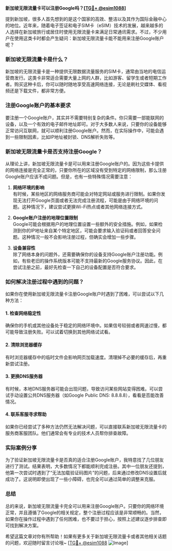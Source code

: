 **新加坡无限流量卡可以注册Google吗？[[TG💪+ @esim1088](https://t.me/s/esim1088)]**

提到新加坡，很多人首先想到的是这个国家的高效、整洁以及其作为国际金融中心的地位。近年来，随着电子签证和电子SIM卡（eSIM）技术的发展，越来越多的人选择在新加坡旅行或居住时使用无限流量卡来满足日常通讯需求。不过，不少用户在使用这类卡时都会产生疑问：新加坡无限流量卡能不能用来注册Google账户呢？

### 新加坡无限流量卡是什么？

新加坡的无限流量卡是一种提供无限数据流量服务的SIM卡，通常由当地的电信运营商发行。这类卡非常适合需要大量上网的人群，比如游客、留学生或者短期工作者。购买这种卡后，你可以随时随地享受高速网络连接，无论是刷社交媒体、看视频还是下载文件，都非常方便。

### 注册Google账户的基本要求

要注册一个Google账户，其实并不需要特别复杂的条件。你只需要一部能联网的设备，以及一个有效的电子邮件地址即可。对于大多数人来说，只要你的设备能够正常访问互联网，就可以顺利注册Google账户。然而，在实际操作中，可能会遇到一些限制因素，比如IP地址被封锁、DNS解析失败等。

### 新加坡无限流量卡是否支持注册Google？

从理论上讲，新加坡无限流量卡是可以用来注册Google账户的。因为这些卡提供的网络连接是完全正常的，只要你所在的区域没有受到特定的网络限制，那么注册Google账户应该不成问题。但是，也有一些特殊情况需要注意：

1. **网络环境的影响**  
   有时候，某些地区的网络服务商可能会对特定网站或服务进行限制。如果你发现无法打开Google页面或者无法完成注册流程，可能是由于网络环境的问题。这种情况下，建议尝试更换Wi-Fi热点或者其他网络连接方式。

2. **Google账户注册的地理位置限制**  
   Google可能会根据用户的地理位置设置一些额外的安全措施。例如，如果检测到你的IP地址来自某个特定地区，可能会要求输入验证码或者回答安全问题。这种情况一般不会影响注册过程，但确实会增加一些步骤。

3. **设备兼容性**  
   除了网络本身的问题外，还需要确保你的设备支持Google账户注册功能。例如，有些老旧的操作系统版本可能不支持最新的Google服务协议。因此，在尝试注册之前，最好先检查一下自己的设备配置是否符合要求。

### 如何解决注册过程中遇到的问题？

如果你在使用新加坡无限流量卡注册Google账户时遇到了困难，可以尝试以下几种方法：

#### 1. 检查网络稳定性  
确保你的手机或其他设备处于稳定的网络环境中。如果信号较弱或者网速过慢，都可能导致注册失败。可以试着切换到其他网络试试看。

#### 2. 清除浏览器缓存  
有时浏览器缓存中的临时文件会影响网页加载速度。清理掉不必要的缓存后，再重新尝试注册。

#### 3. 更换DNS服务器  
有时候，本地DNS服务器可能会出现问题，导致访问某些网站变得困难。可以尝试手动设置公共DNS服务器（如Google Public DNS: 8.8.8.8），看看是否能改善情况。

#### 4. 联系客服寻求帮助  
如果你已经尝试了多种方法仍然无法解决问题，可以直接联系新加坡无限流量卡的服务商客服团队。他们通常会有专业的技术人员帮你排查故障。

### 实际案例分享

为了验证新加坡无限流量卡是否真的适合注册Google账户，我特意找了几位朋友进行了测试。结果表明，大多数情况下都能顺利完成注册。其中一位朋友还提到，他第一次尝试时遇到了“无法加载验证码图片”的问题，后来通过修改DNS设置后就成功了。这说明即使出现了一些小障碍，也完全可以通过简单的调整来克服。

### 总结

总的来说，新加坡无限流量卡完全可以用来注册Google账户。只要你的网络环境正常，并且遵循了Google的相关规定，整个注册过程应该是非常顺畅的。当然，如果你在操作过程中遇到了任何困难，也不要过于担心，按照上述建议逐步排查即可找到解决方案。

希望这篇文章对你有所帮助！如果有更多关于新加坡无限流量卡或者其他相关话题的问题，欢迎随时留言讨论哦~ [[TG💪+ @esim1088](https://t.me/s/esim1088) ![Image](https://i.postimg.cc/4NQfJmqS/Snipaste-2025-05-13-00-14-12.png)]